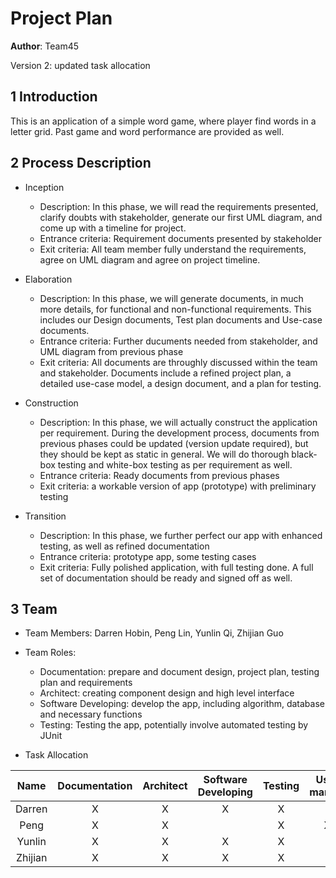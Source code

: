 # Project Plan

**Author**: Team45

Version 2: updated task allocation

## 1 Introduction

This is an application of a simple word game, where player find words in a letter grid. Past game and word performance are provided as well.

## 2 Process Description

- Inception
  - Description: In this phase, we will read the requirements presented, clarify doubts with stakeholder, generate our first UML diagram, and come up with a timeline for project.
  - Entrance criteria: Requirement documents presented by stakeholder
  - Exit criteria: All team member fully understand the requirements, agree on UML diagram and agree on project timeline.
  
- Elaboration
  - Description: In this phase, we will generate documents, in much more details, for functional and non-functional requirements. This includes our Design documents, Test plan documents and Use-case documents.
  - Entrance criteria: Further ducuments needed from stakeholder, and UML diagram from previous phase
  - Exit criteria: All documents are throughly discussed within the team and stakeholder. Documents include a refined project plan, a detailed use-case model, a design document, and a plan for testing.
  
- Construction  
  - Description: In this phase, we will actually construct the application per requirement. During the development process, documents from previous phases could be updated (version update required), but they should be kept as static in general. We will do thorough black-box testing and white-box testing as per requirement as well.
  - Entrance criteria: Ready documents from previous phases
  - Exit criteria: a workable version of app (prototype) with preliminary testing
  
- Transition
  - Description: In this phase, we further perfect our app with enhanced testing, as well as refined documentation
  - Entrance criteria: prototype app, some testing cases
  - Exit criteria: Fully polished application, with full testing done. A full set of documentation should be ready and signed off as well.
  

## 3 Team

- Team Members: Darren Hobin, Peng Lin, Yunlin Qi, Zhijian Guo

- Team Roles:
  - Documentation: prepare and document design, project plan, testing plan and requirements
  - Architect: creating component design and high level interface
  - Software Developing: develop the app, including algorithm, database and necessary functions
  - Testing: Testing the app, potentially involve automated testing by JUnit
  
- Task Allocation

|   Name  | Documentation | Architect | Software Developing | Testing | User manual |
|:-------:|:-------------:|:---------:|:-------------------:|:-------:|:-----------:|
|  Darren |       X       |     X     |          X          |    X    |             |
|   Peng  |       X       |     X     |                     |    X    |      X      |
|  Yunlin |       X       |     X     |          X          |    X    |             |
| Zhijian |       X       |     X     |          X          |    X    |             |

